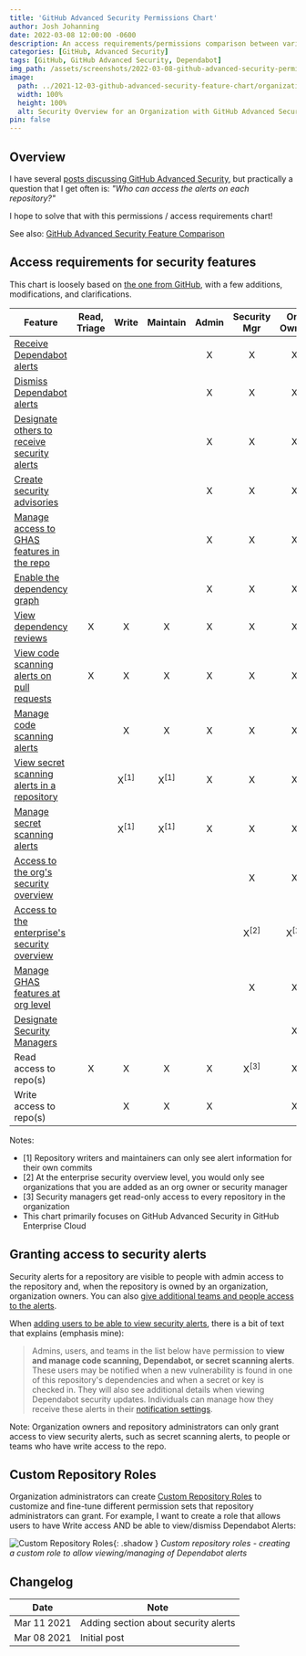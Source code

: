 ```yaml
---
title: 'GitHub Advanced Security Permissions Chart'
author: Josh Johanning
date: 2022-03-08 12:00:00 -0600
description: An access requirements/permissions comparison between various roles in GitHub Enterprise and GitHub Advanced Security, such as what users with Write access to the repository get vs. what requires elevated privileges
categories: [GitHub, Advanced Security]
tags: [GitHub, GitHub Advanced Security, Dependabot]
img_path: /assets/screenshots/2022-03-08-github-advanced-security-permissions-chart
image:
  path: ../2021-12-03-github-advanced-security-feature-chart/organization-security-overview.png
  width: 100%
  height: 100%
  alt: Security Overview for an Organization with GitHub Advanced Security
pin: false
---
```


## Overview

I have several [posts discussing GitHub Advanced Security](/tags/github-advanced-security/), but practically a question that I get often is: _"Who can access the alerts on each repository?"_

I hope to solve that with this permissions / access requirements chart!

See also: [GitHub Advanced Security Feature Comparison](/posts/github-advanced-security-feature-chart/)

## Access requirements for security features

This chart is loosely based on [the one from GitHub](https://docs.github.com/en/enterprise-cloud@latest/organizations/managing-access-to-your-organizations-repositories/repository-roles-for-an-organization), with a few additions, modifications, and clarifications. 

| Feature                                                                                                                                                                                                                                                         | Read, Triage | Write           | Maintain        | Admin | Security Mgr    | Org Owner        |
|-----------------------------------------------------------------------------------------------------------------------------------------------------------------------------------------------------------------------------------------------------------------|:------------:|:---------------:|:---------------:|:-----:|:---------------:|:----------------:|
| [Receive Dependabot alerts](https://docs.github.com/en/enterprise-cloud@latest/code-security/supply-chain-security/about-alerts-for-vulnerable-dependencies)                                                                                                    |              |                 |                 |   X   |       X         |     X            |
| [Dismiss Dependabot alerts](https://docs.github.com/en/enterprise-cloud@latest/code-security/supply-chain-security/viewing-and-updating-vulnerable-dependencies-in-your-repository)                                                                             |              |                 |                 |   X   |       X         |     X            |
| [Designate others to receive security alerts](https://docs.github.com/en/enterprise-cloud@latest/github/administering-a-repository/managing-security-and-analysis-settings-for-your-repository#granting-access-to-security-alerts)                              |              |                 |                 |   X   |       X         |     X            |
| [Create security advisories](https://docs.github.com/en/enterprise-cloud@latest/code-security/security-advisories/about-github-security-advisories)                                                                                                             |              |                 |                 |   X   |       X         |     X            |
| [Manage access to GHAS features in the repo](https://docs.github.com/en/enterprise-cloud@latest/repositories/managing-your-repositorys-settings-and-features/enabling-features-for-your-repository/managing-security-and-analysis-settings-for-your-repository) |              |                 |                 |   X   |       X         |     X            |
| [Enable the dependency graph](https://docs.github.com/en/enterprise-cloud@latest/code-security/supply-chain-security/understanding-your-software-supply-chain/exploring-the-dependencies-of-a-repository)                                                       |              |                 |                 |   X   |       X         |     X            |
| [View dependency reviews](https://docs.github.com/en/enterprise-cloud@latest/code-security/supply-chain-security/about-dependency-review)                                                                                                                       |      X       |   X             |     X           |   X   |       X         |     X            |
| [View code scanning alerts on pull requests](https://docs.github.com/en/enterprise-cloud@latest/github/finding-security-vulnerabilities-and-errors-in-your-code/triaging-code-scanning-alerts-in-pull-requests)                                                 |      X       |   X             |     X           |   X   |       X         |     X            |
| [Manage code scanning alerts](https://docs.github.com/en/enterprise-cloud@latest/github/finding-security-vulnerabilities-and-errors-in-your-code/managing-code-scanning-alerts-for-your-repository)                                                             |              |   X             |     X           |   X   |       X         |     X            |
| [View secret scanning alerts in a repository](https://docs.github.com/en/enterprise-cloud@latest/github/administering-a-repository/managing-alerts-from-secret-scanning)                                                                                        |              | X<sup>[1]</sup> | X<sup>[1]</sup> |   X   |       X         |     X            |
| [Manage secret scanning alerts](https://docs.github.com/en/enterprise-cloud@latest/github/administering-a-repository/managing-alerts-from-secret-scanning)                                                                                                      |              | X<sup>[1]</sup> | X<sup>[1]</sup> |   X   |       X         |     X            |
| [Access to the org's security overview](https://docs.github.com/en/code-security/security-overview/about-the-security-overview)                                                                                                                                 |              |                 |                 |       |       X         |     X            |
| [Access to the enterprise's security overview](https://docs.github.com/en/code-security/security-overview/about-the-security-overview)                                                                                                                          |              |                 |                 |       | X<sup>[2]</sup> | X<sup>[2]</sup>  |
| [Manage GHAS features at org level](https://docs.github.com/en/enterprise-cloud@latest/organizations/keeping-your-organization-secure/managing-security-settings-for-your-organization/managing-security-and-analysis-settings-for-your-organization)           |              |                 |                 |       |       X         |     X            |
| [Designate Security Managers](https://docs.github.com/en/enterprise-cloud@latest/organizations/managing-peoples-access-to-your-organization-with-roles/managing-security-managers-in-your-organization)                                                         |              |                 |                 |       |                 |     X            |
| Read access to repo(s)                                                                                                                                                                                                                                          |      X       |   X             |     X           |   X   | X<sup>[3]</sup> |     X            |
| Write access to repo(s)                                                                                                                                                                                                                                         |              |   X             |     X           |   X   |                 |     X            |

Notes:

- [1] Repository writers and maintainers can only see alert information for their own commits
- [2] At the enterprise security overview level, you would only see organizations that you are added as an org owner or security manager
- [3] Security managers get read-only access to every repository in the organization
- This chart primarily focuses on GitHub Advanced Security in GitHub Enterprise Cloud

## Granting access to security alerts

Security alerts for a repository are visible to people with admin access to the repository and, when the repository is owned by an organization, organization owners. You can also [give additional teams and people access to the alerts](https://docs.github.com/en/enterprise-cloud@latest/github/administering-a-repository/managing-security-and-analysis-settings-for-your-repository#granting-access-to-security-alerts).

When [adding users to be able to view security alerts](https://docs.github.com/en/enterprise-cloud@latest/github/administering-a-repository/managing-security-and-analysis-settings-for-your-repository#granting-access-to-security-alerts), there is a bit of text that explains (emphasis mine): 

> Admins, users, and teams in the list below have permission to **view and manage code scanning, Dependabot, or secret scanning alerts**. These users may be notified when a new vulnerability is found in one of this repository's dependencies and when a secret or key is checked in. They will also see additional details when viewing Dependabot security updates. Individuals can manage how they receive these alerts in their [notification settings](https://github.com/settings/notifications).

Note: Organization owners and repository administrators can only grant access to view security alerts, such as secret scanning alerts, to people or teams who have write access to the repo.

## Custom Repository Roles

Organization administrators can create [Custom Repository Roles](https://docs.github.com/en/enterprise-cloud@latest/organizations/managing-peoples-access-to-your-organization-with-roles/managing-custom-repository-roles-for-an-organization) to customize and fine-tune different permission sets that repository administrators can grant. For example, I want to create a role that allows users to have Write access AND be able to view/dismiss Dependabot Alerts:

![Custom Repository Roles](custom-roles.png){: .shadow }
_Custom repository roles - creating a custom role to allow viewing/managing of Dependabot alerts_

## Changelog

| Date        | Note                                 |
|-------------|--------------------------------------|
| Mar 11 2021 | Adding section about security alerts |
| Mar 08 2021 | Initial post                         |

